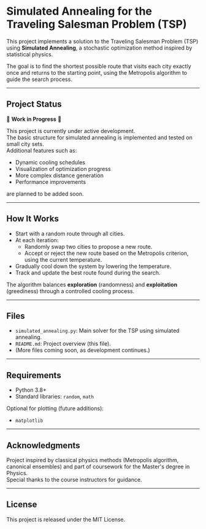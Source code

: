 # Simulated Annealing for the Traveling Salesman Problem (TSP)

This project implements a solution to the Traveling Salesman Problem (TSP) using **Simulated Annealing**, a stochastic optimization method inspired by statistical physics.

The goal is to find the shortest possible route that visits each city exactly once and returns to the starting point, using the Metropolis algorithm to guide the search process.

---

## Project Status

🚧 **Work in Progress** 🚧

This project is currently under active development.  
The basic structure for simulated annealing is implemented and tested on small city sets.  
Additional features such as:
- Dynamic cooling schedules
- Visualization of optimization progress
- More complex distance generation
- Performance improvements

are planned to be added soon.

---

## How It Works

- Start with a random route through all cities.
- At each iteration:
  - Randomly swap two cities to propose a new route.
  - Accept or reject the new route based on the Metropolis criterion, using the current temperature.
- Gradually cool down the system by lowering the temperature.
- Track and update the best route found during the search.

The algorithm balances **exploration** (randomness) and **exploitation** (greediness) through a controlled cooling process.

---

## Files

- `simulated_annealing.py`: Main solver for the TSP using simulated annealing.
- `README.md`: Project overview (this file).
- (More files coming soon, as development continues.)

---

## Requirements

- Python 3.8+
- Standard libraries: `random`, `math`

Optional for plotting (future additions):
- `matplotlib`

---

## Acknowledgments

Project inspired by classical physics methods (Metropolis algorithm, canonical ensembles) and part of coursework for the Master's degree in Physics.  
Special thanks to the course instructors for guidance.

---

## License

This project is released under the MIT License.

